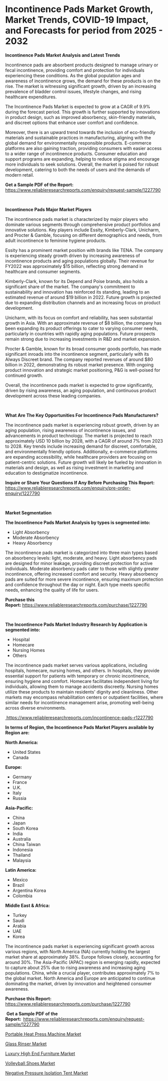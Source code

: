 <p><h1>Incontinence Pads Market Growth, Market Trends, COVID-19 Impact, and Forecasts for period from 2025 - 2032</h1></p><p><strong>Incontinence Pads Market Analysis and Latest Trends</strong></p>
<p><p>Incontinence pads are absorbent products designed to manage urinary or fecal incontinence, providing comfort and protection for individuals experiencing these conditions. As the global population ages and awareness of incontinence grows, the demand for these products is on the rise. The market is witnessing significant growth, driven by an increasing prevalence of bladder control issues, lifestyle changes, and rising healthcare expenditures. </p><p>The Incontinence Pads Market is expected to grow at a CAGR of 9.9% during the forecast period. This growth is further supported by innovations in product design, such as improved absorbency, skin-friendly materials, and discreet options that enhance user comfort and confidence. </p><p>Moreover, there is an upward trend towards the inclusion of eco-friendly materials and sustainable practices in manufacturing, aligning with the global demand for environmentally responsible products. E-commerce platforms are also gaining traction, providing consumers with easier access to a wider range of incontinence products. Consumer education and support programs are expanding, helping to reduce stigma and encourage more individuals to seek solutions. Overall, the market is poised for robust development, catering to both the needs of users and the demands of modern retail.</p></p>
<p><strong>Get a Sample PDF of the Report:&nbsp;</strong> <a href="https://www.reliableresearchreports.com/enquiry/request-sample/1227790?utm_campaign=7&utm_medium=2&utm_source=Github&utm_content=ia&utm_term=07022025&utm_id=incontinence-pads">https://www.reliableresearchreports.com/enquiry/request-sample/1227790</a></p>
<p>&nbsp;</p>
<p><strong>Incontinence Pads Major Market Players</strong></p>
<p><p>The incontinence pads market is characterized by major players who dominate various segments through comprehensive product portfolios and innovative solutions. Key players include Essity, Kimberly-Clark, Unicharm, and Procter & Gamble, focusing on different demographics and needs, from adult incontinence to feminine hygiene products.</p><p>Essity has a prominent market position with brands like TENA. The company is experiencing steady growth driven by increasing awareness of incontinence products and aging populations globally. Their revenue for FY2022 was approximately $15 billion, reflecting strong demand in healthcare and consumer segments.</p><p>Kimberly-Clark, known for its Depend and Poise brands, also holds a significant share of the market. The company's commitment to sustainability and innovation has reinforced its standing, leading to an estimated revenue of around $19 billion in 2022. Future growth is projected due to expanding distribution channels and an increasing focus on product development.</p><p>Unicharm, with its focus on comfort and reliability, has seen substantial growth in Asia. With an approximate revenue of $8 billion, the company has been expanding its product offerings to cater to varying consumer needs, particularly in countries with rapidly aging populations. Future prospects remain strong due to increasing investments in R&D and market expansion.</p><p>Procter & Gamble, known for its broad consumer goods portfolio, has made significant inroads into the incontinence segment, particularly with its Always Discreet brand. The company reported revenues of around $80 billion in 2022, demonstrating its robust market presence. With ongoing product innovation and strategic market positioning, P&G is well-poised for continued growth.</p><p>Overall, the incontinence pads market is expected to grow significantly, driven by rising awareness, an aging population, and continuous product development across these leading companies.</p></p>
<p>&nbsp;</p>
<p><strong>What Are The Key Opportunities For Incontinence Pads Manufacturers?</strong></p>
<p><p>The incontinence pads market is experiencing robust growth, driven by an aging population, rising awareness of incontinence issues, and advancements in product technology. The market is projected to reach approximately USD 10 billion by 2028, with a CAGR of around 7% from 2023 to 2028. Key trends include increasing demand for discreet, comfortable, and environmentally friendly options. Additionally, e-commerce platforms are expanding accessibility, while healthcare providers are focusing on patient-centric solutions. Future growth will likely be fueled by innovation in materials and design, as well as rising investment in marketing and education to destigmatize incontinence.</p></p>
<p><strong>Inquire or Share Your Questions If Any Before Purchasing This Report:</strong> <a href="https://www.reliableresearchreports.com/enquiry/pre-order-enquiry/1227790?utm_campaign=7&utm_medium=2&utm_source=Github&utm_content=ia&utm_term=07022025&utm_id=incontinence-pads">https://www.reliableresearchreports.com/enquiry/pre-order-enquiry/1227790</a></p>
<p>&nbsp;</p>
<p><strong>Market Segmentation</strong></p>
<p><strong>The Incontinence Pads Market Analysis by types is segmented into:</strong></p>
<p><ul><li>Light Absorbency</li><li>Moderate Absorbency</li><li>Heavy Absorbency</li></ul></p>
<p><p>The incontinence pads market is categorized into three main types based on absorbency levels: light, moderate, and heavy. Light absorbency pads are designed for minor leakage, providing discreet protection for active individuals. Moderate absorbency pads cater to those with slightly greater incontinence, offering increased comfort and security. Heavy absorbency pads are suited for more severe incontinence, ensuring maximum protection and confidence throughout the day or night. Each type meets specific needs, enhancing the quality of life for users.</p></p>
<p><strong>Purchase this Report:&nbsp;</strong><a href="https://www.reliableresearchreports.com/purchase/1227790?utm_campaign=7&utm_medium=2&utm_source=Github&utm_content=ia&utm_term=07022025&utm_id=incontinence-pads">https://www.reliableresearchreports.com/purchase/1227790</a></p>
<p>&nbsp;</p>
<p><strong>The Incontinence Pads Market Industry Research by Application is segmented into:</strong></p>
<p><ul><li>Hospital</li><li>Homecare</li><li>Nursing Homes</li><li>Others</li></ul></p>
<p><p>The incontinence pads market serves various applications, including hospitals, homecare, nursing homes, and others. In hospitals, they provide essential support for patients with temporary or chronic incontinence, ensuring hygiene and comfort. Homecare facilitates independent living for individuals, allowing them to manage accidents discreetly. Nursing homes utilize these products to maintain residents' dignity and cleanliness. Other markets may encompass rehabilitation centers or outpatient facilities, where similar needs for incontinence management arise, promoting well-being across diverse environments.</p></p>
<p><a href="https://www.reliableresearchreports.com/incontinence-pads-r1227790?utm_campaign=7&utm_medium=2&utm_source=Github&utm_content=ia&utm_term=07022025&utm_id=incontinence-pads">&nbsp;https://www.reliableresearchreports.com/incontinence-pads-r1227790</a></p>
<p><strong>In terms of Region, the Incontinence Pads Market Players available by Region are:</strong></p>
<p>
    <p> <strong> North America: </strong>
        <ul>
            <li>United States</li>
            <li>Canada</li>
        </ul>
        </p> 
    <p> <strong> Europe: </strong>
        <ul>
            <li>Germany</li>
            <li>France</li>
            <li>U.K.</li>
            <li>Italy</li>
            <li>Russia</li>
        </ul>
        </p> 
    <p> <strong> Asia-Pacific: </strong>
        <ul>
            <li>China</li>
            <li>Japan</li>
            <li>South Korea</li>
            <li>India</li>
            <li>Australia</li>
            <li>China Taiwan</li>
            <li>Indonesia</li>
            <li>Thailand</li>
            <li>Malaysia</li>
        </ul>
        </p> 
    <p> <strong> Latin America: </strong>
        <ul>
            <li>Mexico</li>
            <li>Brazil</li>
            <li>Argentina Korea</li>
            <li>Colombia</li>
        </ul>
        </p> 
    <p> <strong> Middle East & Africa: </strong>
        <ul>
            <li>Turkey</li>
            <li>Saudi</li>
            <li>Arabia</li>
            <li>UAE</li>
            <li>Korea</li>
        </ul>
    </p>
    </p>
<p><p>The incontinence pads market is experiencing significant growth across various regions, with North America (NA) currently holding the largest market share at approximately 38%. Europe follows closely, accounting for around 30%. The Asia-Pacific (APAC) region is emerging rapidly, expected to capture about 25% due to rising awareness and increasing aging populations. China, while a crucial player, contributes approximately 7% to the global market. North America and Europe are anticipated to continue dominating the market, driven by innovation and heightened consumer awareness.</p></p>
<p><strong>Purchase this Report: </strong><a href="https://www.reliableresearchreports.com/purchase/1227790?utm_campaign=7&utm_medium=2&utm_source=Github&utm_content=ia&utm_term=07022025&utm_id=incontinence-pads">https://www.reliableresearchreports.com/purchase/1227790</a></p>
<p>&nbsp;<strong>Get a Sample PDF of the Report:&nbsp;&nbsp;</strong><a href="https://www.reliableresearchreports.com/enquiry/request-sample/1227790?utm_campaign=7&utm_medium=2&utm_source=Github&utm_content=ia&utm_term=07022025&utm_id=incontinence-pads">https://www.reliableresearchreports.com/enquiry/request-sample/1227790</a></p>
<p><strong></strong></p>
<p><p><a href="https://github.com/oliveroste6/Market-Research-Report-List-1/blob/main/portable-heat-press-machine-market.md?utm_campaign=7&utm_medium=2&utm_source=Github&utm_content=ia&utm_term=07022025&utm_id=incontinence-pads">Portable Heat Press Machine Market</a></p><p><a href="https://github.com/chaturberville8181/Market-Research-Report-List-1/blob/main/glass-rinser-market.md?utm_campaign=7&utm_medium=2&utm_source=Github&utm_content=ia&utm_term=07022025&utm_id=incontinence-pads">Glass Rinser Market</a></p><p><a href="https://github.com/hannajuana198484/Market-Research-Report-List-1/blob/main/luxury-high-end-furniture-market.md?utm_campaign=7&utm_medium=2&utm_source=Github&utm_content=ia&utm_term=07022025&utm_id=incontinence-pads">Luxury High End Furniture Market</a></p><p><a href="https://github.com/zitanebeibit9/Market-Research-Report-List-1/blob/main/volleyball-shoes-market.md?utm_campaign=7&utm_medium=2&utm_source=Github&utm_content=ia&utm_term=07022025&utm_id=incontinence-pads">Volleyball Shoes Market</a></p><p><a href="https://github.com/carendesrochers299/Market-Research-Report-List-1/blob/main/negative-pressure-isolation-tent-market.md?utm_campaign=7&utm_medium=2&utm_source=Github&utm_content=ia&utm_term=07022025&utm_id=incontinence-pads">Negative Pressure Isolation Tent Market</a></p></p>